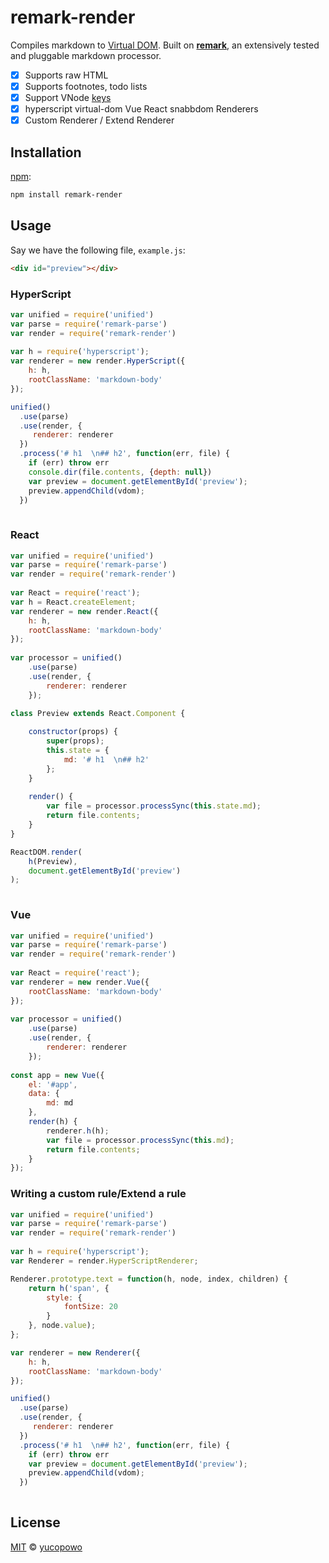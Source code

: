 # remark-render

Compiles markdown to [Virtual DOM][vdom].  Built on [**remark**][remark], an
extensively tested and pluggable markdown processor.

*   [x] Supports raw HTML
*   [x] Supports footnotes, todo lists
*   [x] Support VNode [keys][vnode-key]
*   [x] hyperscript virtual-dom Vue React snabbdom Renderers
*   [x] Custom Renderer / Extend Renderer

## Installation

[npm][]:

```bash
npm install remark-render
```

## Usage

Say we have the following file, `example.js`:

```html
<div id="preview"></div>
```

### HyperScript

```javascript 
var unified = require('unified')
var parse = require('remark-parse')
var render = require('remark-render')
  
var h = require('hyperscript');
var renderer = new render.HyperScript({
    h: h,
    rootClassName: 'markdown-body'
});

unified()
  .use(parse)
  .use(render, {
     renderer: renderer
  })
  .process('# h1  \n## h2', function(err, file) {
    if (err) throw err
    console.dir(file.contents, {depth: null})
    var preview = document.getElementById('preview');
    preview.appendChild(vdom);
  })
 
```


### React

```javascript 
var unified = require('unified')
var parse = require('remark-parse')
var render = require('remark-render')
  
var React = require('react');
var h = React.createElement;
var renderer = new render.React({
    h: h,
    rootClassName: 'markdown-body'
});
 
var processor = unified()
    .use(parse)
    .use(render, {
        renderer: renderer
    });
 
class Preview extends React.Component {

    constructor(props) {
        super(props);
        this.state = {
            md: '# h1  \n## h2'
        };
    }
    
    render() {
        var file = processor.processSync(this.state.md);
        return file.contents;
    }
}

ReactDOM.render(
    h(Preview),
    document.getElementById('preview')
);
 
```

### Vue

```javascript 
var unified = require('unified')
var parse = require('remark-parse')
var render = require('remark-render')
  
var React = require('react');
var renderer = new render.Vue({
    rootClassName: 'markdown-body'
});
 
var processor = unified()
    .use(parse)
    .use(render, {
        renderer: renderer
    });
 
const app = new Vue({
    el: '#app',
    data: {
        md: md
    },
    render(h) {
        renderer.h(h);
        var file = processor.processSync(this.md);
        return file.contents;
    }
}); 
```


### Writing a custom rule/Extend a rule 

```javascript 
var unified = require('unified')
var parse = require('remark-parse')
var render = require('remark-render')
  
var h = require('hyperscript');
var Renderer = render.HyperScriptRenderer;

Renderer.prototype.text = function(h, node, index, children) {
    return h('span', {
        style: {
            fontSize: 20
        }
    }, node.value);
};

var renderer = new Renderer({
    h: h,
    rootClassName: 'markdown-body'
});

unified()
  .use(parse)
  .use(render, {
     renderer: renderer
  })
  .process('# h1  \n## h2', function(err, file) {
    if (err) throw err
    var preview = document.getElementById('preview');
    preview.appendChild(vdom);
  })
 
```




## License

[MIT][license] © [yucopowo][author]

<!-- Definitions -->

[license]: LICENSE

[author]: https://github.com/yucopowo

[npm]: https://docs.npmjs.com/cli/install

[remark]: https://github.com/remarkjs/remark

[vdom]: https://github.com/Matt-Esch/virtual-dom

[vnode-key]: https://github.com/Matt-Esch/virtual-dom/tree/master/virtual-hyperscript#key